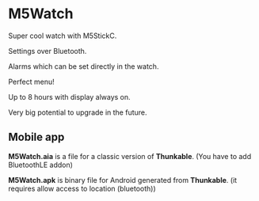 # M5Watch

Super cool watch with M5StickC.

Settings over Bluetooth.

Alarms which can be set directly in the watch.

Perfect menu!

Up to 8 hours with display always on.

Very big potential to upgrade in the future.

## Mobile app
**M5Watch.aia** is a file for a classic version of **Thunkable**. (You have to add BluetoothLE addon)

**M5Watch.apk** is binary file for Android generated from **Thunkable**. (it requires allow access to location (bluetooth))